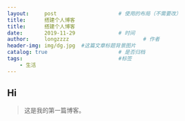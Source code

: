 ```yaml
---
layout:     post   				    # 使用的布局（不需要改）
title:      搭建个人博客
title:      搭建个人博客
date:       2019-11-29 				# 时间
author:     longzzzz						# 作者
header-img: img/dg.jpg 	#这篇文章标题背景图片
catalog: true 						# 是否归档
tags:								#标签
    - 生活
---
```


## Hi
>这是我的第一篇博客。
